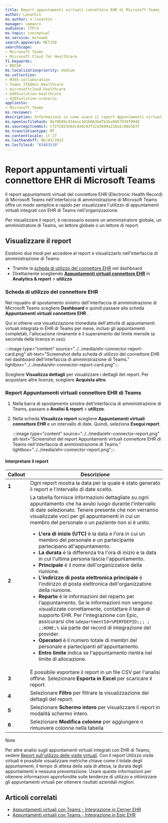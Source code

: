 ```yaml
---
title: Report appuntamenti virtuali connettore EHR di Microsoft Teams
author: LanaChin
ms.author: v-lanachin
manager: samanro
audience: ITPro
ms.topic: conceptual
ms.service: msteams
search.appverid: MET150
searchScope:
- Microsoft Teams
- Microsoft Cloud for Healthcare
f1.keywords:
- NOCSH
ms.localizationpriority: medium
ms.collection:
- M365-collaboration
- Teams_ITAdmin_Healthcare
- microsoftcloud-healthcare
- m365solution-healthcare
- m365solution-scenario
appliesto:
- Microsoft Teams
ms.reviewer: ''
description: Informazioni su come usare il report Appuntamenti virtuali del connettore EHR di Teams nell'interfaccia di amministrazione di Microsoft Teams per ottenere una panoramica dell'utilizzo di appuntamenti virtuali integrati con EHR nell'organizzazione.
ms.openlocfilehash: 0e78b89c934eac101b863bd7b5ba9957939f994b
ms.sourcegitcommit: cf2f2d23e6dcda0c03f22a5800a210a1c88e583f
ms.translationtype: MT
ms.contentlocale: it-IT
ms.lasthandoff: 06/03/2022
ms.locfileid: "65883539"
---
```

# <a name="microsoft-teams-ehr-connector-virtual-appointments-report"></a>Report appuntamenti virtuali connettore EHR di Microsoft Teams

Il report appuntamenti virtuali del connettore EHR (Electronic Health Record) di Microsoft Teams nell'interfaccia di amministrazione di Microsoft Teams offre un modo semplice e rapido per visualizzare l'utilizzo di appuntamenti virtuali integrati con EHR di Teams nell'organizzazione.

Per visualizzare il report, è necessario essere un amministratore globale, un amministratore di Teams, un lettore globale o un lettore di report.

## <a name="view-the-report"></a>Visualizzare il report

Esistono due modi per accedere al report e visualizzarlo nell'interfaccia di amministrazione di Teams.

- Tramite la [scheda di utilizzo del connettore EHR](#the-ehr-connector-usage-card) nel dashboard
- Direttamente scegliendo [**Appuntamenti virtuali connettore EHR**](#the-teams-ehr-connector-virtual-appointments-report) in **Analytics & report** > **utilizzo**

### <a name="the-ehr-connector-usage-card"></a>Scheda di utilizzo del connettore EHR

Nel riquadro di spostamento sinistro dell'interfaccia di amministrazione di Microsoft Teams scegliere **Dashboard** e quindi passare alla scheda **Appuntamenti virtuali connettore EHR** .

Qui si ottiene una visualizzazione immediata dell'attività di appuntamenti virtuali integrata in EHR di Teams per mese, inclusi gli appuntamenti completati, l'allocazione rimanente e il superamento del limite mensile (a seconda della licenza in uso).

:::image type="content" source="../../media/ehr-connector-report-card.png" alt-text="Screenshot della scheda di utilizzo del connettore EHR nel dashboard dell'interfaccia di amministrazione di Teams." lightbox="../../media/ehr-connector-report-card.png":::

Scegliere **Visualizza dettagli** per visualizzare i dettagli del report. Per acquistare altre licenze, scegliere **Acquista altro**.

### <a name="the-teams-ehr-connector-virtual-appointments-report"></a>Report Appuntamenti virtuali connettore EHR di Teams

1. Nella barra di spostamento sinistra dell'interfaccia di amministrazione di Teams, passare a **Analisi & report** > **utilizzo**.
1. Nella scheda **Visualizza report** scegliere **Appuntamenti virtuali connettore EHR** e un intervallo di date. Quindi, seleziona **Esegui report**.

    :::image type="content" source="../../media/ehr-connector-report.png" alt-text="Screenshot del report Appuntamenti virtuali connettore EHR di Teams nell'interfaccia di amministrazione di Teams." lightbox="../../media/ehr-connector-report.png":::

#### <a name="interpret-the-report"></a>Interpretare il report

|Callout |Descrizione  |
|--------|-------------|
|**1**   |Ogni report mostra la data per la quale è stato generato il report e l'intervallo di date scelto.|
|**2**   |La tabella fornisce informazioni dettagliate su ogni appuntamento che ha avuto luogo durante l'intervallo di date selezionato. Tenere presente che non verranno visualizzate voci per gli appuntamenti in cui un membro del personale o un paziente non si è unito. <ul><li>**L'ora di inizio (UTC)** è la data e l'ora in cui un membro del personale e un partecipante partecipano all'appuntamento.  </li> <li>**La durata** è la differenza tra l'ora di inizio e la data in cui l'ultima persona lascia l'appuntamento.</li> <li>**Principale** è il nome dell'organizzatore della riunione. <li>**L'indirizzo di posta elettronica principale** è l'indirizzo di posta elettronica dell'organizzatore della riunione.</li> <li> **Reparto** è le informazioni del reparto per l'appuntamento. Se le informazioni non vengono visualizzate correttamente, contattare il team di supporto EHR. Per l'integrazione con Epic, assicurarsi che ```&departmentId=%PERFDEPID;;; ; ;;NONE;%``` sia parte del record di integrazione del provider. </li></li> <li>**Operatori** è il numero totale di membri del personale e partecipanti all'appuntamento.</li> <li>**Entro limite** indica se l'appuntamento rientra nel limite di allocazione. </li> </ul> |
|**3**   |È possibile esportare il report in un file CSV per l'analisi offline. Selezionare **Esporta in Excel** per scaricare il report. |
|**4**   |Selezionare **Filtro** per filtrare la visualizzazione dei dettagli del report. |
|**5**   |Selezionare **Schermo intero** per visualizzare il report in modalità schermo intero. |
|**6**   |Selezionare **Modifica colonne** per aggiungere o rimuovere colonne nella tabella |

> [!NOTE]
> Per altre analisi sugli appuntamenti virtuali integrati con EHR di Teams, vedere [Report sull'utilizzo delle visite virtuali](../../teams-analytics-and-reports/virtual-visits-usage-report.md). Con il report Utilizzo visite virtuali è possibile visualizzare metriche chiave come il totale degli appuntamenti, il tempo di attesa della sala di attesa, la durata degli appuntamenti e nessuna presentazione. Usare queste informazioni per ottenere informazioni approfondite sulle tendenze di utilizzo e ottimizzare gli appuntamenti virtuali per ottenere risultati aziendali migliori.

## <a name="related-articles"></a>Articoli correlati

- [Appuntamenti virtuali con Teams - Integrazione in Cerner EHR](ehr-admin-cerner.md)
- [Appuntamenti virtuali con Teams - Integrazione in Epic EHR](ehr-admin.md) 

